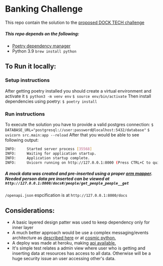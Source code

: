 # Banking Challenge

This repo contain the solution to the [proposed DOCK TECH challenge](https://github.com/cdt-baas/desafio-dev-api-rest)

##### This repo depends on the following:
 - [Poetry dependency manager](https://python-poetry.org/docs/)
 - Python 3.9 `brew install python`
 
## To Run it locally:
### Setup instructions
After getting poetry installed you should create a virtual environment and activate it
`$ python3 -m venv env`
`$ source env/bin/activate`
Then install dependencies using poetry:
`$ poetry install`

### Run instructions
To execute the solution you have to provide a valid postgres connection:
`$ DATABASE_URL="postgresql://user:password@localhost:5432/database"`
`$ uvicorn src.main:app --reload`
After that you would be able to see following output:
```sh
INFO:     Started server process [35568]
INFO:     Waiting for application startup.
INFO:     Application startup complete.
INFO:     Uvicorn running on http://127.0.0.1:8000 (Press CTRL+C to quit)
```
##### A mock data was created and pre-inserted using a proper [orm mapper](https://www.sqlalchemy.org/). Needed person data pre inserted can be viewed at `http://127.0.0.1:8000/docs#/people/get_people_people__get`

`/openapi.json` espcification is at `http://127.0.0.1:8000/docs`

## Considerations:
* A basic layered design patter was used to keep dependency only for inner layer
* A much better approach would be use a complex messaging/events architecture as [described here](https://herbertograca.com/2017/11/16/explicit-architecture-01-ddd-hexagonal-onion-clean-cqrs-how-i-put-it-all-together/) or at [cosmic python.](https://www.cosmicpython.com/book/chapter_11_external_events.html)
* A deploy was made at heroku, making [api available.](https://banking-challenge.herokuapp.com/docs)
* It's simple test relates a admin view where user who is getting and inserting data at resources has access to all data. Otherwise will be a huge security issue an user accessing other's data.

